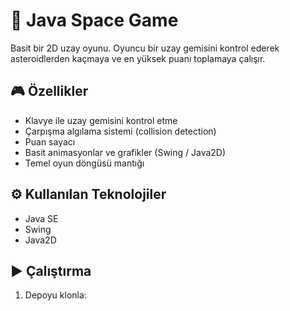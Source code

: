 # 🚀 Java Space Game

Basit bir 2D uzay oyunu. Oyuncu bir uzay gemisini kontrol ederek asteroidlerden kaçmaya ve en yüksek puanı toplamaya çalışır.

## 🎮 Özellikler
- Klavye ile uzay gemisini kontrol etme  
- Çarpışma algılama sistemi (collision detection)  
- Puan sayacı  
- Basit animasyonlar ve grafikler (Swing / Java2D)  
- Temel oyun döngüsü mantığı  

## ⚙️ Kullanılan Teknolojiler
- Java SE  
- Swing  
- Java2D  

## ▶️ Çalıştırma
1. Depoyu klonla:
   ```bash
   
